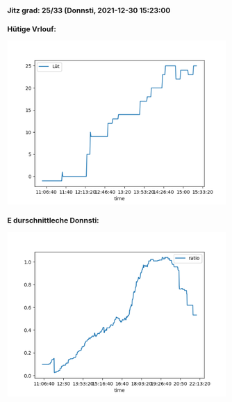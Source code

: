 ### Jitz grad: 25/33 (Donnsti, 2021-12-30 15:23:00

### Hütige Vrlouf:
![Graph](Today.png)

### E durschnittleche Donnsti:
![Graph](Donnsti.png)